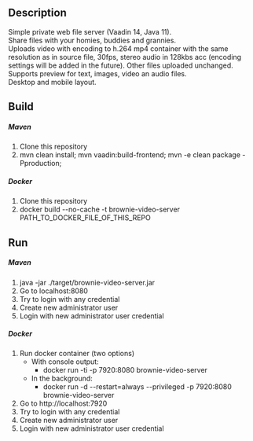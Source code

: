 ## Description
Simple private web file server (Vaadin 14, Java 11).    
Share files with your homies, buddies and grannies.  
Uploads video with encoding to h.264 mp4 container with the same resolution as in source file, 30fps, stereo audio in 128kbs acc (encoding settings will be added in the future).
Other files uploaded unchanged.  
Supports preview for text, images, video an audio files.  
Desktop and mobile layout.

## Build 
##### Maven
1. Clone this repository
2. mvn clean install; mvn vaadin:build-frontend; mvn -e clean package -Pproduction;

##### Docker
1. Clone this repository
2. docker build --no-cache -t brownie-video-server PATH_TO_DOCKER_FILE_OF_THIS_REPO


## Run 
##### Maven
1. java -jar ./target/brownie-video-server.jar  
2. Go to localhost:8080  
3. Try to login with any credential  
4. Create new administrator user  
5. Login with new administrator user credential  

##### Docker
1. Run docker container (two options)
    - With console output:
        * docker run -ti -p 7920:8080 brownie-video-server  
    - In the background:
        * docker run -d --restart=always --privileged -p 7920:8080 brownie-video-server
2. Go to http://localhost:7920  
3. Try to login with any credential
4. Create new administrator user
5. Login with new administrator user credential
